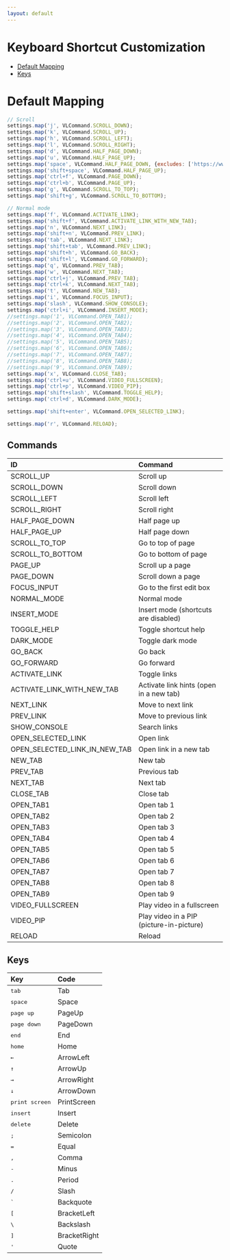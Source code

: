 ```yaml
---
layout: default
---
```


# Keyboard Shortcut Customization
- [Default Mapping](#default-mapping)
- [Keys](#keys)

# Default Mapping
```javascript
// Scroll
settings.map('j', VLCommand.SCROLL_DOWN);
settings.map('k', VLCommand.SCROLL_UP);
settings.map('h', VLCommand.SCROLL_LEFT);
settings.map('l', VLCommand.SCROLL_RIGHT);
settings.map('d', VLCommand.HALF_PAGE_DOWN);
settings.map('u', VLCommand.HALF_PAGE_UP);
settings.map('space', VLCommand.HALF_PAGE_DOWN, {excludes: ['https://www.youtube.com/watch', 'https://www.netflix.com/watch/']});
settings.map('shift+space', VLCommand.HALF_PAGE_UP);
settings.map('ctrl+f', VLCommand.PAGE_DOWN);
settings.map('ctrl+b', VLCommand.PAGE_UP);
settings.map('g', VLCommand.SCROLL_TO_TOP);
settings.map('shift+g', VLCommand.SCROLL_TO_BOTTOM);

// Normal mode
settings.map('f', VLCommand.ACTIVATE_LINK);
settings.map('shift+f', VLCommand.ACTIVATE_LINK_WITH_NEW_TAB);
settings.map('n', VLCommand.NEXT_LINK);
settings.map('shift+n', VLCommand.PREV_LINK);
settings.map('tab', VLCommand.NEXT_LINK);
settings.map('shift+tab', VLCommand.PREV_LINK);
settings.map('shift+h', VLCommand.GO_BACK);
settings.map('shift+l', VLCommand.GO_FORWARD);
settings.map('q', VLCommand.PREV_TAB);
settings.map('w', VLCommand.NEXT_TAB);
settings.map('ctrl+j', VLCommand.PREV_TAB);
settings.map('ctrl+k', VLCommand.NEXT_TAB);
settings.map('t', VLCommand.NEW_TAB);
settings.map('i', VLCommand.FOCUS_INPUT);
settings.map('slash', VLCommand.SHOW_CONSOLE);
settings.map('ctrl+i', VLCommand.INSERT_MODE);
//settings.map('1', VLCommand.OPEN_TAB1);
//settings.map('2', VLCommand.OPEN_TAB2);
//settings.map('3', VLCommand.OPEN_TAB3);
//settings.map('4', VLCommand.OPEN_TAB4);
//settings.map('5', VLCommand.OPEN_TAB5);
//settings.map('6', VLCommand.OPEN_TAB6);
//settings.map('7', VLCommand.OPEN_TAB7);
//settings.map('8', VLCommand.OPEN_TAB8);
//settings.map('9', VLCommand.OPEN_TAB9);
settings.map('x', VLCommand.CLOSE_TAB);
settings.map('ctrl+u', VLCommand.VIDEO_FULLSCREEN);
settings.map('ctrl+p', VLCommand.VIDEO_PIP);
settings.map('shift+slash', VLCommand.TOGGLE_HELP);
settings.map('ctrl+d', VLCommand.DARK_MODE);

settings.map('shift+enter', VLCommand.OPEN_SELECTED_LINK);

settings.map('r', VLCommand.RELOAD);
```

## Commands

| ID          |Command|
|:-------------|:----------------------|
| SCROLL_UP | Scroll up |
| SCROLL_DOWN | Scroll down |
| SCROLL_LEFT | Scroll left |
| SCROLL_RIGHT | Scroll right |
| HALF_PAGE_DOWN | Half page up |
| HALF_PAGE_UP | Half page down |
| SCROLL_TO_TOP | Go to top of page |
| SCROLL_TO_BOTTOM | Go to bottom of page |
| PAGE_UP | Scroll up a page |
| PAGE_DOWN | Scroll down a page |
| FOCUS_INPUT | Go to the first edit box |
| NORMAL_MODE | Normal mode |
| INSERT_MODE | Insert mode (shortcuts are disabled) |
| TOGGLE_HELP | Toggle shortcut help |
| DARK_MODE | Toggle dark mode |
| GO_BACK | Go back |
| GO_FORWARD | Go forward |
| ACTIVATE_LINK | Toggle links |
| ACTIVATE_LINK_WITH_NEW_TAB | Activate link hints (open in a new tab) |
| NEXT_LINK | Move to next link |
| PREV_LINK | Move to previous link |
| SHOW_CONSOLE | Search links |
| OPEN_SELECTED_LINK | Open link |
| OPEN_SELECTED_LINK_IN_NEW_TAB | Open link in a new tab |
| NEW_TAB | New tab |
| PREV_TAB | Previous tab |
| NEXT_TAB | Next tab |
| CLOSE_TAB | Close tab |
| OPEN_TAB1 | Open tab 1 |
| OPEN_TAB2 | Open tab 2 |
| OPEN_TAB3 | Open tab 3 |
| OPEN_TAB4 | Open tab 4 |
| OPEN_TAB5 | Open tab 5 |
| OPEN_TAB6 | Open tab 6 |
| OPEN_TAB7 | Open tab 7 |
| OPEN_TAB8 | Open tab 8 |
| OPEN_TAB9 | Open tab 9 |
| VIDEO_FULLSCREEN | Play video in a fullscreen |
| VIDEO_PIP | Play video in a PIP (picture-in-picture) |
| RELOAD | Reload |

## Keys

| Key          |Code|
|:-------------|:----------------------|
| <kbd>tab</kbd> | Tab |
| <kbd>space</kbd> | Space |
| <kbd>page up</kbd> | PageUp |
| <kbd>page down</kbd> | PageDown |
| <kbd>end</kbd> | End |
| <kbd>home</kbd> | Home |
| <kbd>←</kbd> | ArrowLeft |
| <kbd>↑</kbd> | ArrowUp |
| <kbd>→</kbd> | ArrowRight |
| <kbd>↓</kbd> | ArrowDown |
| <kbd>print screen</kbd> | PrintScreen |
| <kbd>insert</kbd> | Insert |
| <kbd>delete</kbd> | Delete |
| <kbd>;</kbd> | Semicolon |
| <kbd>=</kbd> | Equal |
| <kbd>,</kbd> | Comma |
| <kbd>-</kbd> | Minus |
| <kbd>.</kbd> | Period |
| <kbd>/</kbd> | Slash |
| <kbd>`</kbd> | Backquote |
| <kbd>[</kbd> | BracketLeft |
| <kbd> \ </kbd> | Backslash |
| <kbd>]</kbd> | BracketRight |
| <kbd>'</kbd> | Quote |
